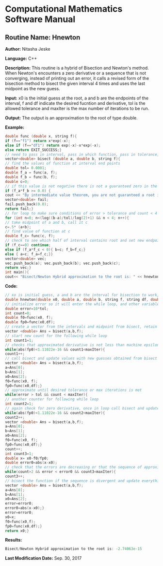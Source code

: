 # Computational Mathematics Software Manual

## **Routine Name:** Hnewton

**Author:** Nitasha Jeske

**Language:** C++

**Description:** This routine is a hybrid of Bisection and Newton's method. When Newton's encounters a zero derivative or a sequence that is not converging, instead of printing out an error, it calls a revised form of the bisection method to bisect the given interval 4 times and uses the last midpoint as the new guess. 

**Input:** x0 is the initial guess at the root, a and b are the endpoints of the interval, f and df indicate the desired fucntion and derivative, tol is the allowed tolerance and maxIter is the max number of iterations to be run.

**Output:** The output is an approximation to the root of type double.

**Example:** 
```C++
double func (double x, string f){
if (f=="f1") return x*exp(-x);
else if (f=="df1") return exp(-x)-x*exp(-x);
else return EXIT_SUCCESS;}
// need to pass in interval, pass in which function, pass in tolerance, and a max number of iterations
vector<double> bisect (double a, double b, string f){
// find the values of function at interval end points
double tol= 0.0001;
double f_a = func(a, f);
double f_b = func(b, f);
double c=0;
// if this value is not negative there is not a guaranteed zero in the interval so return an error message
if (f_a*f_b >= 0.0) {
cout << "By intermediate value theorem, you are not guaranteed a root in this interval. Please provide a new interval." << endl;
vector<double> fail;
fail.push_back(0.0);
return fail;}
// for loop to make sure conditions of error > tolerance and count < 4
for (int n=0; n<(log((b-a)/tol)/log(2)+1) && n < 4; n++){
// take midpoint of a and b, call it c
c=.5* (a+b);
// find value of function at c
double f_c= func(c, f);
// check to see which half of interval contains root and set new endpoints a and b
if (f_c==0) continue;
else if (f_a*f_c < 0){ b=c; f_b=f_c;}
else { a=c; f_a=f_c;}}
vector<double> vec;
vec.push_back(a); vec.push_back(b); vec.push_back(c);
return vec;}
int main(){
cout<< "Bisect/Newton Hybrid approximation to the root is: " << hnewton(1.0, -10, 9, "f1", "df1", .0001, 10) << endl;
```

**Code:**
```C++
// xo is initial guess, a and b are the interval for bisection to work, f and df identify which function and derivative in the func function
double hnewton(double x0, double a, double b, string f, string df, double tol, int maxIter){
// initialize error so it will enter the while loop, and other variables
double error=10*tol;
int count=0;
double f0=func(x0, f);
double fp0=func(x0,df);
// create a vector from the intervals and midpoint from bisect, retain endpoints in case bisect needs to be called multiple times
vector <double> Ans = bisect(a,b,f);
// start new count for the following while loop
int count1=1;
// checks that approximated derivative is not less than machine epsilon, added counter to avoid infinite loop
while(abs(fp0)<1.11022e-16 && count1<maxIter){
count1++;
// call bisect and update values with new guesses obtained from bisect
vector <double> Ans = bisect(a,b,f);
a=Ans[0];
b=Ans[1];
x0=Ans[2];
f0=func(x0, f);
fp0=func(x0,df);}
// approximate until desired tolerance or max iterations is met
while(error > tol && count < maxIter){
// another counter for following while loop
int count2=1;
// again check for zero derivative, once in loop call bisect and update values
while(abs(fp0)<1.11022e-16 && count2<maxIter){
count2++;
vector <double> Ans = bisect(a,b,f);
a=Ans[0];
b=Ans[1];
x0=Ans[2];
f0=func(x0, f);
fp0=func(x0,df);}
count++;
int count3=1;
double x= x0-f0/fp0;
double error0=abs(x-x0);
// check that the errors are decreasing or that the sequence of approximations is converging
while(count>2 && error < error0 && count3<maxIter){
count3++;
// bisect the function if the sequence is divergent and update everything
vector <double> Ans = bisect(a,b,f);
a=Ans[0];
b=Ans[1];
x0=Ans[2];
error=error0;
error0=abs(x-x0);}
error=error0;
x0=x;
f0=func(x0,f);
fp0=func(x0,df);}
return x0;}
```

**Results:**  
```C++
Bisect/Newton Hybrid approximation to the root is: -2.74063e-15

```

**Last Modification Date:**
Sep. 30, 2017

